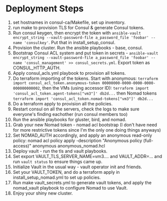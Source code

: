 # Deployment Steps

1. set hostnames in consul-ca/Makefile, set up inventory.
2. run make to provision TLS for Consul & generate Consul tokens.
3. Run consul keygen, then encrypt the token with `ansible-vault encrypt_string --vault-password-file a_password_file 'foobar' --name 'consulkey'`. Put that in install_setup_consul.
4. Provision the cluster. Run the ansible playbooks - base, consul.
5. Bootstrap Consul ACL system and put token in secrets - `ansible-vault encrypt_string --vault-password-file a_password_file 'foobar' --name 'consul_management' >> consul_secrets.yml`. Export token as CONSUL_HTTP_AUTH.
6. Apply consul_acls.yml playbook to provision all tokens.
7. Do terraform importing of the tokens. Start with anonymous: `terraform import consul_acl_token.anonymous-token 00000000-0000-0000-0000-000000000002`, then the VMs (using accessor ID): `terraform import 'consul_acl_token.agent-tokens["vm3"]' db2d...`  then Nomad tokens `terraform import 'consul_acl_token.nomad-tokens["vm3"]' db2d...`
7. Do a terraform apply to provision all the policies.
7. Restart consul on all the servers, check the logs to make sure everyone's finding eachother (run consul members too)
8. Run the ansible playbooks for gluster, bird, and nomad.
9. Grab your new Nomad token - nomad acl bootstrap (I don't have need for more restrictive tokens since I'm the only one doing things anyways)
9. Set NOMAD_AUTH accordingly, and apply an anonymous read-only policy: nomad acl policy apply -description "Anonymous policy (full-access)" anonymous anonymous_nomad.hcl
10. Deploy vault - run the tls and vault playbooks.
11. Set export VAULT_TLS_SERVER_NAME=vm3.... and VAULT_ADDR=... and run `vault status` to ensure things came up.
12. Initialize Vault in the usual way - vault operator init and friends.
13. Set your VAULT_TOKEN, and do a terraform apply in install_setup_nomad.yml to set up policies.
14. Run make vault_secrets.yml to generate vault tokens, and apply the nomad_vault playbook to configure Nomad to use Vault.
9. Enjoy your shiny new cluster.
